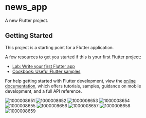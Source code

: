 # news_app

A new Flutter project.

## Getting Started

This project is a starting point for a Flutter application.

A few resources to get you started if this is your first Flutter project:

- [Lab: Write your first Flutter app](https://docs.flutter.dev/get-started/codelab)
- [Cookbook: Useful Flutter samples](https://docs.flutter.dev/cookbook)

For help getting started with Flutter development, view the
[online documentation](https://docs.flutter.dev/), which offers tutorials, samples, guidance on
mobile development, and a full API reference.

![1000008651](https://user-images.githubusercontent.com/92403201/219595291-52abfd62-4112-4683-9014-f381faf0c0e0.jpg)
![1000008652](https://user-images.githubusercontent.com/92403201/219595299-3006e70c-bad6-4d79-aa0c-03f1b6ef7736.jpg)
![1000008653](https://user-images.githubusercontent.com/92403201/219595303-89dbcad1-f46b-4f34-b9e9-2f0c9f3b0c9a.jpg)
![1000008654](https://user-images.githubusercontent.com/92403201/219595312-474ace64-79a1-45d9-8215-024c2f157335.jpg)
![1000008655](https://user-images.githubusercontent.com/92403201/219595320-4fcabff5-c85b-49f6-a9c3-407b8bc37a74.jpg)
![1000008656](https://user-images.githubusercontent.com/92403201/219595325-1b9a7866-9fc9-4255-b49d-cccdb934dab5.jpg)
![1000008657](https://user-images.githubusercontent.com/92403201/219595331-f6219630-6f91-46ac-af60-9b1a27c5f55d.jpg)
![1000008658](https://user-images.githubusercontent.com/92403201/219595339-e99b401e-63ba-4296-8aac-9d111f986cf4.jpg)
![1000008659](https://user-images.githubusercontent.com/92403201/219595344-1af38a50-f976-4f23-96f5-26752ab523a2.jpg)
